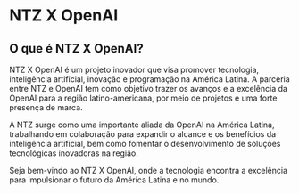 # NTZ X OpenAI

## O que é NTZ X OpenAI?

NTZ X OpenAI é um projeto inovador que visa promover tecnologia, inteligência artificial, inovação e programação na América Latina. A parceria entre NTZ e OpenAI tem como objetivo trazer os avanços e a excelência da OpenAI para a região latino-americana, por meio de projetos e uma forte presença de marca.

A NTZ surge como uma importante aliada da OpenAI na América Latina, trabalhando em colaboração para expandir o alcance e os benefícios da inteligência artificial, bem como fomentar o desenvolvimento de soluções tecnológicas inovadoras na região.

Seja bem-vindo ao NTZ X OpenAI, onde a tecnologia encontra a excelência para impulsionar o futuro da América Latina e no mundo.
